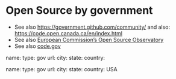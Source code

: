 # Open Source by government

* See also https://government.github.com/community/   and also: https://code.open.canada.ca/en/index.html
* See also [European Commission’s Open Source Observatory](https://joinup.ec.europa.eu/collection/open-source-observatory-osor)
* See also [code.gov](https://code.gov/)

name:
type: gov
url:
city:
state:
country:

name:
type: gov
url:
city:
state:
country: USA


